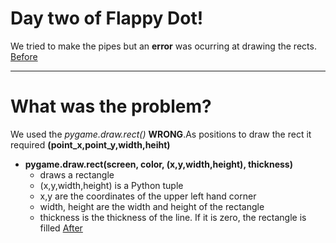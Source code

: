 # Day two of Flappy Dot!
We tried to make the pipes but an **error**  was ocurring at drawing the rects.
[Before](/images/problem.png)

<hr>

# What was the problem?

We used the *pygame.draw.rect()* __WRONG__.As positions to draw the rect it required **(point_x,point_y,width,heiht)**
* **pygame.draw.rect(screen, color, (x,y,width,height), thickness)**
  * draws a rectangle
  * (x,y,width,height) is a Python tuple
  * x,y are the coordinates of the upper left hand corner
  * width, height are the width and height of the rectangle
  * thickness is the thickness of the line. If it is zero, the rectangle is filled
[After](https://i.imgur.com/bqtvRKQ.png)

